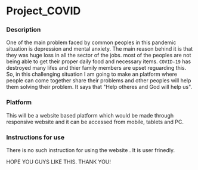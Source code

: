 # Project_COVID

### Description

One of the main problem faced by common peoples in this pandemic situation is depression and mental anxiety. The main reason behind it is that they was huge loss in all the sector of the jobs. most of the peoples are not being able to get their proper daily food and necessary items. `COVID-19` has destroyed many lifes and thier family members are upset reguarding this. So, in this challenging situation I am going to make an platform where people can come together share their problems and other peoples will help them solving their problem. It says that "Help otheres and God will help us".

### Platform

This will be a website based platform which would be made through responsive website and it can be accessed from mobile, tablets and PC.

### Instructions for use

There is no such instruction for using the website . It is user frinedly.

HOPE YOU GUYS LIKE THIS. THANK YOU!



